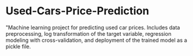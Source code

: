 # Used-Cars-Price-Prediction
"Machine learning project for predicting used car prices. Includes data preprocessing, log transformation of the target variable, regression modeling with cross-validation, and deployment of the trained model as a pickle file.
